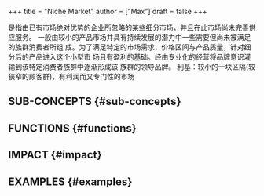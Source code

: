 +++
title = "Niche Market"
author = ["Max"]
draft = false
+++

是指由已有市场绝对优势的企业所忽略的某些细分市场，并且在此市场尚未完善供应服务。
一般由较小的产品市场并具有持续发展的潜力中一些需要但尚未被满足的族群消费者所组
成。为了满足特定的市场需求，价格区间与产品质量，针对细分后的产品进入这个小型市
场且有盈利的基础。经由专业化的经营将品牌意识灌输到该特定消费者族群中逐渐形成该
族群的领导品牌。
利基：较小的一块区隔(较狭窄的顾客群)，有利润而又专门性的市场


## SUB-CONCEPTS {#sub-concepts}


## FUNCTIONS {#functions}


## IMPACT {#impact}


## EXAMPLES {#examples}
